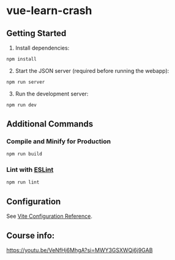 # vue-learn-crash 


## Getting Started

1. Install dependencies:

```bash
npm install
```

2. Start the JSON server (required before running the webapp):

```bash
npm run server
```

3. Run the development server:

```bash
npm run dev
```

## Additional Commands

### Compile and Minify for Production

```sh
npm run build
```

### Lint with [ESLint](https://eslint.org/)

```sh
npm run lint
```

## Configuration

See [Vite Configuration Reference](https://vite.dev/config/).

## Course info: 
https://youtu.be/VeNfHj6MhgA?si=MWY3GSXWQj6j9GAB
